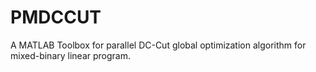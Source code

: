 # PMDCCUT
A MATLAB Toolbox for parallel DC-Cut global optimization algorithm for mixed-binary linear program.
